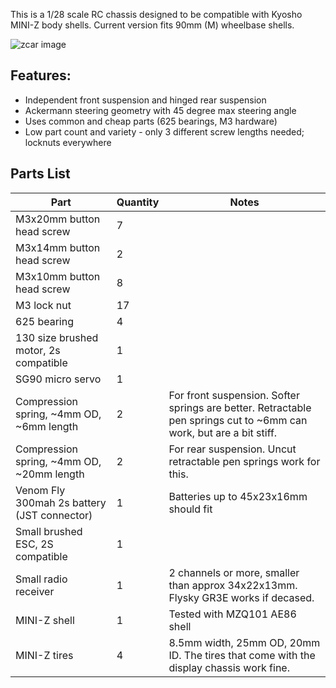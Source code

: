 This is a 1/28 scale RC chassis designed to be compatible with Kyosho MINI-Z body shells. Current version fits 90mm (M) wheelbase shells.

![zcar image](image/1.jpg)

## Features: 
- Independent front suspension and hinged rear suspension
- Ackermann steering geometry with 45 degree max steering angle
- Uses common and cheap parts (625 bearings, M3 hardware)
- Low part count and variety - only 3 different screw lengths needed; locknuts everywhere

## Parts List

|  Part | Quantity   | Notes  |
|---|---|---|
|  M3x20mm button head screw | 7  |   |
|  M3x14mm button head screw | 2 |   |
|  M3x10mm button head screw | 8  |   |
|  M3 lock nut | 17 |   |
| 625 bearing | 4 |   |
| 130 size brushed motor, 2s compatible | 1 |   |
| SG90 micro servo | 1 |   |
| Compression spring, ~4mm OD, ~6mm length | 2 | For front suspension. Softer springs are better.  Retractable pen springs cut to ~6mm can work, but are a bit stiff. |
| Compression spring, ~4mm OD, ~20mm length | 2 | For rear suspension. Uncut retractable pen springs work for this. |
| Venom Fly 300mah 2s battery (JST connector) | 1 | Batteries up to 45x23x16mm should fit |
| Small brushed ESC, 2S compatible | 1 |
| Small radio receiver | 1 | 2 channels or more, smaller than approx 34x22x13mm. Flysky GR3E works if decased. |
| MINI-Z shell | 1 | Tested with MZQ101 AE86 shell |
| MINI-Z tires | 4 | 8.5mm width, 25mm OD, 20mm ID. The tires that come with the display chassis work fine. |